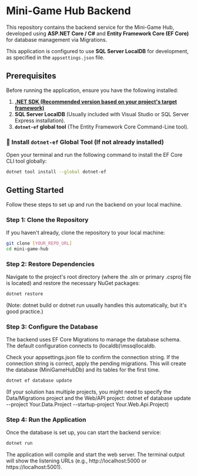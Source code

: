 # Mini-Game Hub Backend

This repository contains the backend service for the Mini-Game Hub, developed using **ASP.NET Core / C#** and **Entity Framework Core (EF Core)** for database management via Migrations.

This application is configured to use **SQL Server LocalDB** for development, as specified in the `appsettings.json` file.

## Prerequisites

Before running the application, ensure you have the following installed:

1.  **[.NET SDK (Recommended version based on your project's target framework)](https://dotnet.microsoft.com/download)**
2.  **SQL Server LocalDB** (Usually included with Visual Studio or SQL Server Express installation).
3.  **`dotnet-ef` global tool** (The Entity Framework Core Command-Line tool).

### 🚀 Install `dotnet-ef` Global Tool (If not already installed)

Open your terminal and run the following command to install the EF Core CLI tool globally:

```bash
dotnet tool install --global dotnet-ef
```

## Getting Started

Follow these steps to set up and run the backend on your local machine.

### Step 1: Clone the Repository

If you haven't already, clone the repository to your local machine:

```bash
git clone [YOUR_REPO_URL]
cd mini-game-hub
```

### Step 2: Restore Dependencies

Navigate to the project's root directory (where the .sln or primary .csproj file is located) and restore the necessary NuGet packages:

```bash
dotnet restore
```

(Note: dotnet build or dotnet run usually handles this automatically, but it's good practice.)

### Step 3: Configure the Database

The backend uses EF Core Migrations to manage the database schema. The default configuration connects to (localdb)\mssqllocaldb.

Check your appsettings.json file to confirm the connection string. If the connection string is correct, apply the pending migrations. This will create the database (MiniGameHubDb) and its tables for the first time.

```bash
dotnet ef database update
```

(If your solution has multiple projects, you might need to specify the Data/Migrations project and the Web/API project: dotnet ef database update --project Your.Data.Project --startup-project Your.Web.Api.Project)

### Step 4: Run the Application

Once the database is set up, you can start the backend service:

```bash
dotnet run
```

The application will compile and start the web server. The terminal output will show the listening URLs (e.g., http://localhost:5000 or https://localhost:5001).
